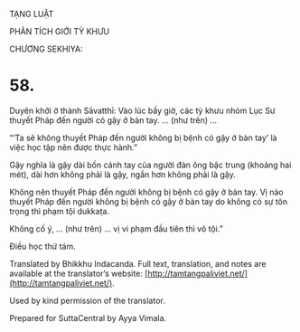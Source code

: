  

TẠNG LUẬT

PHÂN TÍCH GIỚI TỲ KHƯU

CHƯƠNG SEKHIYA:

# 58.

Duyên khởi ở thành Sāvatthī: Vào lúc bấy giờ, các tỳ khưu nhóm Lục Sư thuyết Pháp đến người có gậy ở bàn tay. … (như trên) …

“‘Ta sẽ không thuyết Pháp đến người không bị bệnh có gậy ở bàn tay’ là việc học tập nên được thực hành.”

Gậy nghĩa là gậy dài bốn cánh tay của người đàn ông bậc trung (khoảng hai mét), dài hơn không phải là gậy, ngắn hơn không phải là gậy.

Không nên thuyết Pháp đến người không bị bệnh có gậy ở bàn tay. Vị nào thuyết Pháp đến người không bị bệnh có gậy ở bàn tay do không có sự tôn trọng thì phạm tội dukkaṭa.

Không cố ý, … (như trên) … vị vi phạm đầu tiên thì vô tội.”

Điều học thứ tám.

Translated by Bhikkhu Indacanda. Full text, translation, and notes are available at the translator’s website: [http://tamtangpaliviet.net/](http://tamtangpaliviet.net/).

Used by kind permission of the translator.

Prepared for SuttaCentral by Ayya Vimala.